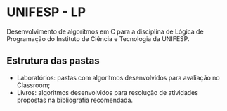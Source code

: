# UNIFESP - LP
Desenvolvimento de algoritmos em C para a disciplina de Lógica de Programação do Instituto de Ciência e Tecnologia da UNIFESP.
## Estrutura das pastas
* Laboratórios: pastas com algoritmos desenvolvidos para avaliação no Classroom;
* Livros: algoritmos desenvolvidos para resolução de atividades propostas na bibliografia recomendada.